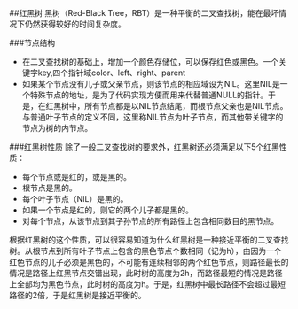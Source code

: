 ##红黑树
黑树（Red-Black Tree，RBT）是一种平衡的二叉查找树，能在最坏情况下仍然获得较好的时间复杂度。

###节点结构
- 在二叉查找树的基础上，增加一个颜色存储位，可以保存红色或黑色。一个关键字key,四个指针域color、left、right、parent
- 如果某个节点没有儿子或父亲节点，则该节点的相应域设为NIL。这里NIL是一个特殊节点的地址，是为了代码实现方便而用来代替普通NULL的指针。于是，在红黑树中，所有节点都是以NIL节点结尾，而根节点父亲也是NIL节点。与普通叶子节点的定义不同，这里称NIL节点为叶子节点，而其他带关键字的节点为树的内节点。

###红黑树性质
除了一般二叉查找树的要求外，红黑树还必须满足以下5个红黑性质：

- 每个节点或是红的，或是黑的。
- 根节点是黑的。
- 每个叶子节点（NIL）是黑的。
- 如果一个节点是红的，则它的两个儿子都是黑的。
- 对每个节点，从该节点到其子孙节点的所有路径上包含相同数目的黑节点。

根据红黑树的这个性质，可以很容易知道为什么红黑树是一种接近平衡的二叉查找树。从根节点到所有叶子节点上包含的黑色节点个数相同（记为h），由因为一个红色节点的儿子必须是黑色的，不可能有连续相邻的两个红色节点，则路径最长的情况是路径上红黑节点交错出现，此时树的高度为2h，而路径最短的情况是路径上全部均为黑色节点，此时树的高度为h。于是，红黑树中最长路径不会超过最短路径的2倍，于是红黑树是接近平衡的。


